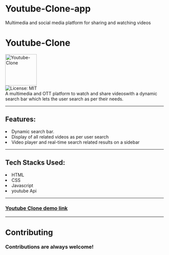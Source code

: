 # Youtube-Clone-app
Multimedia and social media platform for sharing and watching videos
<div>
<h1>Youtube-Clone</h1>
<img src ="https://static.vecteezy.com/system/resources/previews/003/399/771/original/youtube-icon-editorial-free-vector.jpg" alt="Youtube-Clone" align="center" width="100" height="100">
<br />
<img alt="License: MIT" src="https://img.shields.io/badge/License-MIT-blue.svg" />
<br />
A multimedia and OTT platform to watch and share videoswith a dynamic search bar which lets the user search as per their needs.
<br />
<hr />
<h2>Features:</h2>

<li>Dynamic search bar.<li>Display of all related videos as per user search<li>Video player and real-time search related results on a sidebar
<br />
<hr />
<h2>Tech Stacks Used:</h2>

<li>HTML<li>CSS<li>Javascript<li>youtube Api
<hr/>
<h3><a href="https://youtube-mini-project.netlify.app/">Youtube Clone demo link <a/>
<br />
<hr />
<h2>Contributing</h2>
Contributions are always welcome!
</div>
